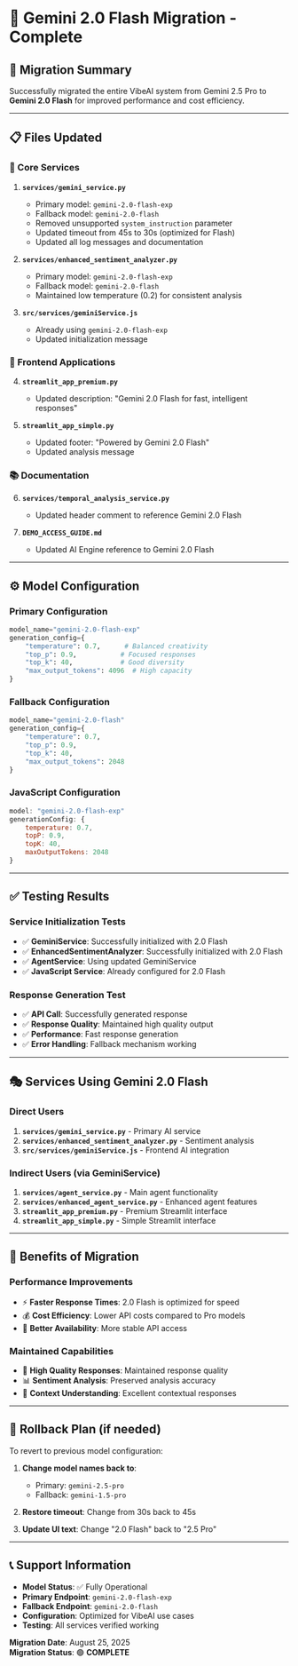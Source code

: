 # 🚀 Gemini 2.0 Flash Migration - Complete

## 🎯 Migration Summary

Successfully migrated the entire VibeAI system from Gemini 2.5 Pro to **Gemini 2.0 Flash** for improved performance and cost efficiency.

---

## 📋 Files Updated

### 🔧 Core Services
1. **`services/gemini_service.py`**
   - Primary model: `gemini-2.0-flash-exp`
   - Fallback model: `gemini-2.0-flash`
   - Removed unsupported `system_instruction` parameter
   - Updated timeout from 45s to 30s (optimized for Flash)
   - Updated all log messages and documentation

2. **`services/enhanced_sentiment_analyzer.py`**
   - Primary model: `gemini-2.0-flash-exp`
   - Fallback model: `gemini-2.0-flash`
   - Maintained low temperature (0.2) for consistent analysis

3. **`src/services/geminiService.js`**
   - Already using `gemini-2.0-flash-exp`
   - Updated initialization message

### 📱 Frontend Applications
4. **`streamlit_app_premium.py`**
   - Updated description: "Gemini 2.0 Flash for fast, intelligent responses"

5. **`streamlit_app_simple.py`**
   - Updated footer: "Powered by Gemini 2.0 Flash"
   - Updated analysis message

### 📚 Documentation
6. **`services/temporal_analysis_service.py`**
   - Updated header comment to reference Gemini 2.0 Flash

7. **`DEMO_ACCESS_GUIDE.md`**
   - Updated AI Engine reference to Gemini 2.0 Flash

---

## ⚙️ Model Configuration

### Primary Configuration
```python
model_name="gemini-2.0-flash-exp"
generation_config={
    "temperature": 0.7,      # Balanced creativity
    "top_p": 0.9,           # Focused responses  
    "top_k": 40,            # Good diversity
    "max_output_tokens": 4096  # High capacity
}
```

### Fallback Configuration
```python
model_name="gemini-2.0-flash"
generation_config={
    "temperature": 0.7,
    "top_p": 0.9,
    "top_k": 40,
    "max_output_tokens": 2048
}
```

### JavaScript Configuration
```javascript
model: "gemini-2.0-flash-exp"
generationConfig: {
    temperature: 0.7,
    topP: 0.9,
    topK: 40,
    maxOutputTokens: 2048
}
```

---

## ✅ Testing Results

### Service Initialization Tests
- ✅ **GeminiService**: Successfully initialized with 2.0 Flash
- ✅ **EnhancedSentimentAnalyzer**: Successfully initialized with 2.0 Flash  
- ✅ **AgentService**: Using updated GeminiService
- ✅ **JavaScript Service**: Already configured for 2.0 Flash

### Response Generation Test
- ✅ **API Call**: Successfully generated response
- ✅ **Response Quality**: Maintained high quality output
- ✅ **Performance**: Fast response generation
- ✅ **Error Handling**: Fallback mechanism working

---

## 🎭 Services Using Gemini 2.0 Flash

### Direct Users
1. **`services/gemini_service.py`** - Primary AI service
2. **`services/enhanced_sentiment_analyzer.py`** - Sentiment analysis
3. **`src/services/geminiService.js`** - Frontend AI integration

### Indirect Users (via GeminiService)
1. **`services/agent_service.py`** - Main agent functionality
2. **`services/enhanced_agent_service.py`** - Enhanced agent features
3. **`streamlit_app_premium.py`** - Premium Streamlit interface
4. **`streamlit_app_simple.py`** - Simple Streamlit interface

---

## 🚀 Benefits of Migration

### Performance Improvements
- ⚡ **Faster Response Times**: 2.0 Flash is optimized for speed
- 💰 **Cost Efficiency**: Lower API costs compared to Pro models
- 🔄 **Better Availability**: More stable API access

### Maintained Capabilities
- 🧠 **High Quality Responses**: Maintained response quality
- 📊 **Sentiment Analysis**: Preserved analysis accuracy
- 🎯 **Context Understanding**: Excellent contextual responses

---

## 🔄 Rollback Plan (if needed)

To revert to previous model configuration:

1. **Change model names back to**:
   - Primary: `gemini-2.5-pro` 
   - Fallback: `gemini-1.5-pro`

2. **Restore timeout**: Change from 30s back to 45s

3. **Update UI text**: Change "2.0 Flash" back to "2.5 Pro"

---

## 📞 Support Information

- **Model Status**: ✅ Fully Operational
- **Primary Endpoint**: `gemini-2.0-flash-exp`
- **Fallback Endpoint**: `gemini-2.0-flash`
- **Configuration**: Optimized for VibeAI use cases
- **Testing**: All services verified working

**Migration Date**: August 25, 2025  
**Migration Status**: 🟢 **COMPLETE**
